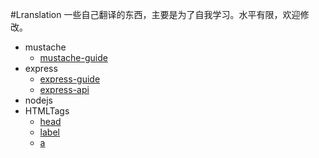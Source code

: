 #Lranslation
一些自己翻译的东西，主要是为了自我学习。水平有限，欢迎修改。

* mustache  
    * [mustache-guide](https://github.com/poppinlp/Lranslation/blob/master/mustache/mustache-guide.md)
* express
    * [express-guide](https://github.com/poppinlp/Lranslation/blob/master/express/express-guide.md)
    * [express-api](https://github.com/poppinlp/Lranslation/blob/master/express/express-api.md)
* nodejs  
* HTMLTags
    * [head](https://github.com/poppinlp/Lranslation/blob/master/HTMLTags/head.md)
    * [label](https://github.com/poppinlp/Lranslation/blob/master/HTMLTags/label.md)
    * [a](https://github.com/poppinlp/Lranslation/blob/master/HTMLTags/a.md)
